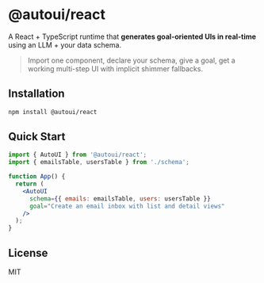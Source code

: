 # @autoui/react

A React + TypeScript runtime that **generates goal-oriented UIs in real-time** using an LLM + your data schema.

> Import one component, declare your schema, give a goal, get a working multi-step UI with implicit shimmer fallbacks.

## Installation

```bash
npm install @autoui/react
```

## Quick Start

```jsx
import { AutoUI } from '@autoui/react';
import { emailsTable, usersTable } from './schema';

function App() {
  return (
    <AutoUI 
      schema={{ emails: emailsTable, users: usersTable }}
      goal="Create an email inbox with list and detail views"
    />
  );
}
```

## License

MIT
